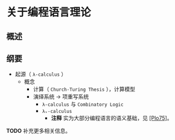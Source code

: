 # 关于编程语言理论

## 概述

## 纲要

- 起源（ `λ-calculus` ）
  - 概念
    - 计算（ `Church-Turing Thesis` ），计算模型
    - 演绎系统 → 项重写系统
      - `λ-calculus` 与 `Combinatory Logic`
      - `λᵥ-calculus`
        - **注释** 实为大部分编程语言的语义基础，见 [[Plo75]](../bibliography.md#Plo75)。

**TODO** 补充更多相关信息。
